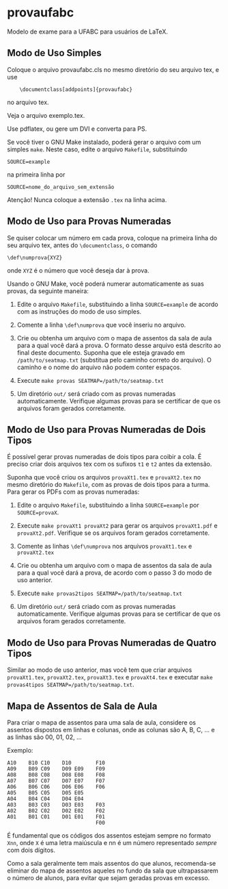 provaufabc
==========

Modelo de exame para a UFABC para usuários de LaTeX.

Modo de Uso Simples
-------------------

Coloque o arquivo provaufabc.cls no mesmo diretório
do seu arquivo tex, e use

        \documentclass[addpoints]{provaufabc}

no arquivo tex.

Veja o arquivo exemplo.tex.

Use pdflatex, ou gere um DVI e converta para PS.

Se você tiver o GNU Make instalado, poderá gerar
o arquivo com um simples `make`. Neste caso, edite
o arquivo `Makefile`, substituindo

    SOURCE=example

na primeira linha por

    SOURCE=nome_do_arquivo_sem_extensão

Atenção! Nunca coloque a extensão `.tex` na linha
acima.

Modo de Uso para Provas Numeradas
---------------------------------

Se quiser colocar um número em cada prova, coloque
na primeira linha do seu arquivo tex, antes do
`\documentclass`, o comando

    \def\numprova{XYZ}

onde `XYZ` é o número que você deseja dar à prova.

Usando o GNU Make, você poderá numerar automaticamente
as suas provas, da seguinte maneira:

1. Edite o arquivo `Makefile`, substituindo a linha
   `SOURCE=example` de acordo com as instruções do
   modo de uso simples.

2. Comente a linha `\def\numprova` que você inseriu no
   arquivo.

3. Crie ou obtenha um arquivo com o mapa de assentos
   da sala de aula para a qual você dará a prova. O
   formato desse arquivo está descrito ao final deste
   documento. Suponha que ele esteja gravado em
   `/path/to/seatmap.txt` (substitua pelo caminho
   correto do arquivo). O caminho e o nome do arquivo
   não podem conter espaços.

4. Execute `make provas SEATMAP=/path/to/seatmap.txt`

5. Um diretório `out/` será criado com as provas
   numeradas automaticamente. Verifique algumas provas
   para se certificar de que os arquivos foram gerados
   corretamente.

Modo de Uso para Provas Numeradas de Dois Tipos
-----------------------------------------------

É possível gerar provas numeradas de dois tipos para
coibir a cola. É preciso criar dois arquivos tex com
os sufixos `t1` e `t2` antes da extensão.

Suponha que você criou os arquivos `provaXt1.tex` e
`provaXt2.tex` no mesmo diretório do `Makefile`, com
as provas de dois tipos para a turma. Para gerar os
PDFs com as provas numeradas:

1. Edite o arquivo `Makefile`, substituindo a linha
   `SOURCE=example` por `SOURCE=provaX`.

2. Execute `make provaXt1 provaXt2` para gerar os
   arquivos `provaXt1.pdf` e `provaXt2.pdf`.
   Verifique se os arquivos foram gerados
   corretamente.

3. Comente as linhas `\def\numprova` nos arquivos
   `provaXt1.tex` e `provaXt2.tex`

4. Crie ou obtenha um arquivo com o mapa de assentos
   da sala de aula para a qual você dará a prova, de
   acordo com o passo 3 do modo de uso anterior.

5. Execute
   `make provas2tipos SEATMAP=/path/to/seatmap.txt`

6. Um diretório `out/` será criado com as provas
   numeradas automaticamente. Verifique algumas provas
   para se certificar de que os arquivos foram gerados
   corretamente.

Modo de Uso para Provas Numeradas de Quatro Tipos
-------------------------------------------------

Similar ao modo de uso anterior, mas você tem que
criar arquivos `provaXt1.tex`, `provaXt2.tex`,
`provaXt3.tex` e `provaXt4.tex` e executar
`make provas4tipos SEATMAP=/path/to/seatmap.txt`.

Mapa de Assentos de Sala de Aula
--------------------------------

Para criar o mapa de assentos para uma sala de aula,
considere os assentos dispostos em linhas e colunas,
onde as colunas são A, B, C, ... e as linhas são
00, 01, 02, ...

Exemplo:

    A10    B10 C10    D10        F10
    A09    B09 C09    D09 E09    F09
    A08    B08 C08    D08 E08    F08
    A07    B07 C07    D07 E07    F07
    A06    B06 C06    D06 E06    F06
    A05    B05 C05    D05 E05    
    A04    B04 C04    D04 E04    
    A03    B03 C03    D03 E03    F03
    A02    B02 C02    D02 E02    F02
    A01    B01 C01    D01 E01    F01
                                 F00

É fundamental que os códigos dos assentos estejam
sempre no formato `Xnn`, onde `X` é uma letra
maiúscula e nn é um número representado _sempre_
com dois dígitos.

Como a sala geralmente tem mais assentos do que
alunos, recomenda-se eliminar do mapa de assentos
aqueles no fundo da sala que ultrapassarem o
número de alunos, para evitar que sejam geradas
provas em excesso.
